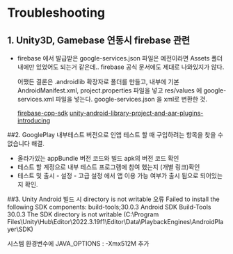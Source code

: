 # Troubleshooting

## 1. Unity3D, Gamebase 연동시 firebase 관련

- firebase 에서 발급받은 google-services.json 파일은 예전이라면 Assets 폴더 내에만 있었어도 되는거 같은데..
  firebase 공식 문서에도 제대로 나와있지가 않다.

  어쨌든 결론은 .androidlib 확장자로 폴더를 만들고, 내부에 기본 AndroidManifest.xml, project.properties 파일을 넣고
  res/values 에 google-services.xml 파일을 넣는다.
  google-services.json 을 xml로 변환한 것.

  [firebase-cpp-sdk](https://github.com/firebase/firebase-cpp-sdk/tree/main)
  [unity-android-library-project-and-aar-plugins-introducing](https://docs.unity3d.com/kr/2022.3/Manual/android-library-project-and-aar-plugins-introducing.html)

##2. GooglePlay 내부테스트 버전으로 인앱 테스트 할 때 구입하려는 항목을 찾을 수 없습니다 해결.

- 올라가있는 appBundle 버전 코드와 빌드 apk의 버전 코드 확인
- 테스트 할 계정으로 내부 테스트 프로그램에 참여 했는지 (개별 링크)확인
- 테스트 및 출시 - 설정 - 고급 설정 에서 앱 이용 가능 여부가 출시 됨으로 되어있는지 확인.

##3. Unity Android 빌드 시 directory is not writable 오류
Failed to install the following SDK components:
build-tools;30.0.3 Android SDK Build-Tools 30.0.3
The SDK directory is not writable (C:\Program Files\Unity\Hub\Editor\2022.3.19f1\Editor\Data\PlaybackEngines\AndroidPlayer\SDK)

시스템 환경변수에 JAVA_OPTIONS : -Xmx512M 추가
